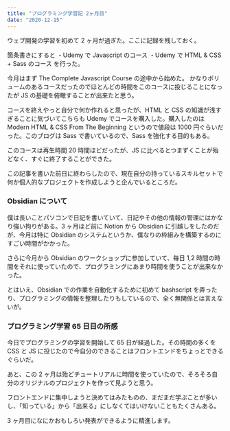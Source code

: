 ```yaml
---
title: "プログラミング学習記 2ヶ月目"
date: "2020-12-15"
---
```


ウェブ開発の学習を初めて 2 ヶ月が過ぎた。ここに記録を残しておく。

箇条書きにすると
・Udemy で Javascript のコース
・Udemy で HTML & CSS + Sass のコース
を行った。

今月はまず The Complete Javascript Course の途中から始めた。
かなりボリュームのあるコースだったのでほとんどの時間をこのコースに投じることになったが JS の基礎を俯瞰することが出来たと思う。

コースを終えやっと自分で何か作れると思ったが、HTML と CSS の知識が浅すぎることに気づいてこちらも Udemy でコースを購入した。購入したのは Modern HTML & CSS From The Beginning というので値段は 1000 円ぐらいだった。このブログは Sass で書いているので、Sass を強化する目的もある。

このコースは再生時間 20 時間ほどだったが、JS に比べるとつまずくことが殆どなく、すぐに終了することができた。

この記事を書いた前日に終わらしたので、現在自分の持っているスキルセットで何か個人的なプロジェクトを作成しようと企んでいるところだ。

### Obsidian について

僕は長いことパソコンで日記を書いていて、日記やその他の情報の管理にはかなり強い拘りがある。3 ヶ月ほど前に Notion から Obsidian に引越しをしたのだが、今月は特に Obsidian のシステムというか、僕なりの枠組みを構築するのにすごい時間がかかった。

さらに今月から Obsidian のワークショップに参加していて、毎日 1,2 時間の時間をそれに使っていたので、プログラミングにあまり時間を使うことが出来なかった。

とはいえ、Obsidian での作業を自動化するために初めて bashscript を弄ったり、プログラミングの情報を整理したりもしているので、全く無関係とは言えないが。

### プログラミング学習 65 日目の所感

今日でプログラミングの学習を開始して 65 日が経過した。その時間の多くを CSS と JS に投じたので今自分のできることはフロントエンドをちょっとできるぐらいだ。

あと、この 2 ヶ月は殆どチュートリアルに時間を使っていたので、そろそろ自分のオリジナルのプロジェクトを作って見ようと思う。

フロントエンドに集中しようと決めてはみたものの、まだまだ学ぶことが多いし、「知っている」から「出来る」にしなくてはいけないこともたくさんある。

3 ヶ月目になにかおもしろい発表ができるように精進します。
